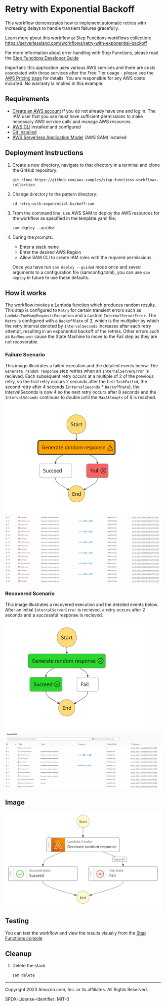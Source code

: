 # Retry with Exponential Backoff

This workflow demonstrates how to implement automatic retries with increasing delays to handle transient failures gracefully.

Learn more about this workflow at Step Functions workflows collection: https://serverlessland.com/workflows/retry-with-exponential-backoff

For more information about error handling with Step Functions, please read the [Step Functions Developer Guide](https://docs.aws.amazon.com/step-functions/latest/dg/concepts-error-handling.html)

Important: this application uses various AWS services and there are costs associated with these services after the Free Tier usage - please see the [AWS Pricing page](https://aws.amazon.com/pricing/) for details. You are responsible for any AWS costs incurred. No warranty is implied in this example.

## Requirements

* [Create an AWS account](https://portal.aws.amazon.com/gp/aws/developer/registration/index.html) if you do not already have one and log in. The IAM user that you use must have sufficient permissions to make necessary AWS service calls and manage AWS resources.
* [AWS CLI](https://docs.aws.amazon.com/cli/latest/userguide/install-cliv2.html) installed and configured
* [Git Installed](https://git-scm.com/book/en/v2/Getting-Started-Installing-Git)
* [AWS Serverless Application Model](https://docs.aws.amazon.com/serverless-application-model/latest/developerguide/serverless-sam-cli-install.html) (AWS SAM) installed

## Deployment Instructions

1. Create a new directory, navigate to that directory in a terminal and clone the GitHub repository:
    ``` 
    git clone https://github.com/aws-samples/step-functions-workflows-collection
    ```
1. Change directory to the pattern directory:
    ```
    cd retry-with-exponential-backoff-sam
    ```
1. From the command line, use AWS SAM to deploy the AWS resources for the workflow as specified in the template.yaml file:
    ```
    sam deploy --guided
    ```
1. During the prompts:
    * Enter a stack name
    * Enter the desired AWS Region
    * Allow SAM CLI to create IAM roles with the required permissions.

    Once you have run `sam deploy --guided` mode once and saved arguments to a configuration file (samconfig.toml), you can use `sam deploy` in future to use these defaults.

## How it works

The workflow invokes a Lambda function which produces random results. This step is configured to `Retry` for certain transient errors such as `Lambda.TooManyRequestsException` and a custom `InternalServerError`. The `Retry` is configured with a `BackoffRate` of 2, which is the multiplier by which the retry interval denoted by `IntervalSeconds` increases after each retry attempt, resulting in an exponential backoff of the retries. Other errors such as `BadRequest` cause the State Machine to move to the Fail step as they are not recoverable.

### Failure Scenario
This image illustrates a failed execution and the detailed events below. The `Generate random response` step retries when an `InternalServerError` is recieved. Each subsequent retry occurs at a multiple of 2 of the previous retry, so the first retry occurs 2 seconds after the first `TaskFailed`, the second retry after 4 seconds (`IntervalSeconds` * `BackoffRate`), the IntervalSeconds is now 4 so the next retry occurs after 8 seconds and the `IntervalSeconds` continues to double until the `MaxAttempts` of 6 is reached.
![image](./resources/failed_statemachine.png)
![image](./resources/retries.png)

### Recovered Scenario
This image illustrates a recovered execution and the detailed events below. After an initial `InternalServerError` is recieved, a retry occurs after 2 seconds and a successful response is recieved.
![image](./resources/succeeded_statemachine.png)
![image](./resources/succeeded_retries.png)

## Image
![image](./resources/statemachine.png)

## Testing

You can test the workflow and view the results visually from the [Step Functions console](https://console.aws.amazon.com/states/home)

## Cleanup
 
1. Delete the stack
    ```bash
    sam delete
    ```
----
Copyright 2023 Amazon.com, Inc. or its affiliates. All Rights Reserved.

SPDX-License-Identifier: MIT-0

